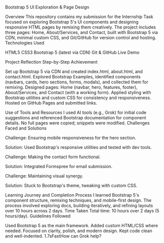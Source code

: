 Bootstrap 5 UI Exploration & Page Design


Overview
This repository contains my submission for the Internship Task focused on exploring Bootstrap 5's UI components and designing responsive HTML pages by remixing them creatively. The project includes three pages: Home, About/Services, and Contact, built with Bootstrap 5 via CDN, minimal custom CSS, and Git/GitHub for version control and hosting.
Technologies Used

HTML5
CSS3
Bootstrap 5 (latest via CDN)
Git & GitHub
Live Demo

Project Reflection
Step-by-Step Achievement

Set up Bootstrap 5 via CDN and created index.html, about.html, and contact.html.
Explored Bootstrap Examples, identified components (navbars, cards, hero sections, forms, modals), and collected them for remixing.
Designed pages: Home (navbar, hero, features, footer), About/Services, and Contact (with a working form).
Applied styling with Bootstrap utilities and custom CSS for consistency and responsiveness.
Hosted on GitHub Pages and submitted links.

Use of Tools and Resources
I used AI tools (e.g., Grok) for initial code suggestions and referenced Bootstrap documentation for component details. No full pages were copied; snippets were modified.
Challenges Faced and Solutions

Challenge: Ensuring mobile responsiveness for the hero section.

Solution: Used Bootstrap's responsive utilities and tested with dev tools.


Challenge: Making the contact form functional.

Solution: Integrated Formspree for email submission.


Challenge: Maintaining visual synergy.

Solution: Stuck to Bootstrap's theme, tweaking with custom CSS.



Learning Journey and Completion Process
I learned Bootstrap 5's component structure, remixing techniques, and mobile-first design. The process involved exploring docs, building iteratively, and refining layouts over 10 hours across 2 days.
Time Taken
Total time: 10 hours over 2 days (5 hours/day).
Guidelines Followed

Used Bootstrap 5 as the main framework.
Added custom HTML/CSS where needed.
Focused on clarity, polish, and modern design.
Kept code clean and well-indented.
1.7sFastHow can Grok help?
